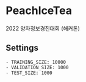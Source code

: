 
# PeachIceTea

2022 양자정보경진대회 (해커톤)


## Settings

    - TRAINING_SIZE: 10000
    - VALIDATION_SIZE: 1000
    - TEST_SIZE: 1000
